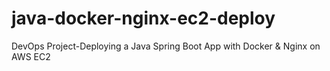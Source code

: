 # java-docker-nginx-ec2-deploy
DevOps Project-Deploying a Java Spring Boot App with Docker &amp; Nginx on AWS EC2
